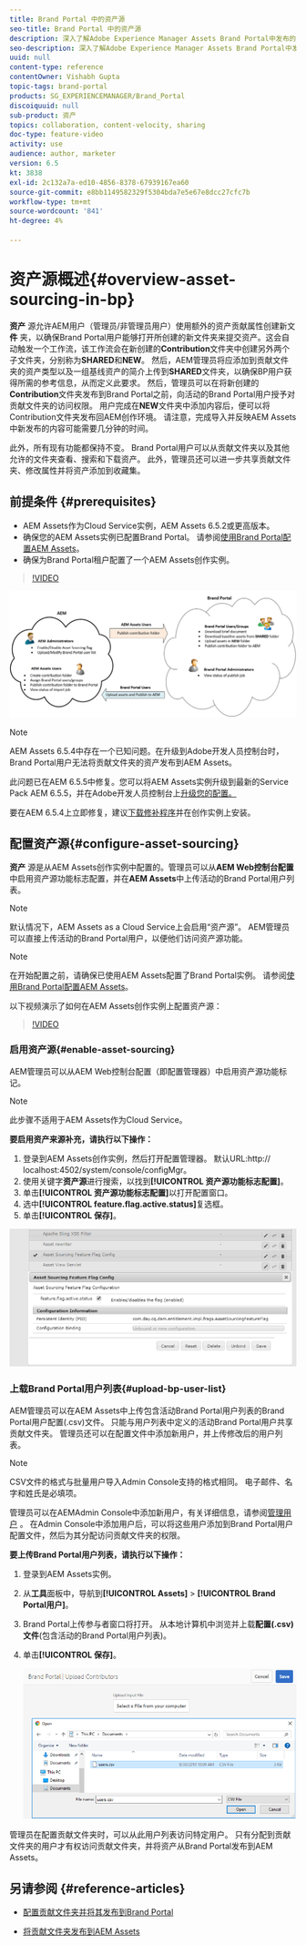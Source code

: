 ```yaml
---
title: Brand Portal 中的资产源
seo-title: Brand Portal 中的资产源
description: 深入了解Adobe Experience Manager Assets Brand Portal中发布的资产源功能。
seo-description: 深入了解Adobe Experience Manager Assets Brand Portal中发布的资产源功能。
uuid: null
content-type: reference
contentOwner: Vishabh Gupta
topic-tags: brand-portal
products: SG_EXPERIENCEMANAGER/Brand_Portal
discoiquuid: null
sub-product: 资产
topics: collaboration, content-velocity, sharing
doc-type: feature-video
activity: use
audience: author, marketer
version: 6.5
kt: 3838
exl-id: 2c132a7a-ed10-4856-8378-67939167ea60
source-git-commit: e8bb1149582329f5304bda7e5e67e8dcc27cfc7b
workflow-type: tm+mt
source-wordcount: '841'
ht-degree: 4%

---
```


# 资产源概述{#overview-asset-sourcing-in-bp}

**资产** 源允许AEM用户（管理员/非管理员用户）使用额外的资产贡献属性创建新文 **件** 夹，以确保Brand Portal用户能够打开所创建的新文件夹来提交资产。这会自动触发一个工作流，该工作流会在新创建的&#x200B;**Contribution**&#x200B;文件夹中创建另外两个子文件夹，分别称为&#x200B;**SHARED**&#x200B;和&#x200B;**NEW**。 然后，AEM管理员将应添加到贡献文件夹的资产类型以及一组基线资产的简介上传到&#x200B;**SHARED**&#x200B;文件夹，以确保BP用户获得所需的参考信息，从而定义此要求。 然后，管理员可以在将新创建的&#x200B;**Contribution**&#x200B;文件夹发布到Brand Portal之前，向活动的Brand Portal用户授予对贡献文件夹的访问权限。 用户完成在&#x200B;**NEW**&#x200B;文件夹中添加内容后，便可以将Contribution文件夹发布回AEM创作环境。 请注意，完成导入并反映AEM Assets中新发布的内容可能需要几分钟的时间。

此外，所有现有功能都保持不变。 Brand Portal用户可以从贡献文件夹以及其他允许的文件夹查看、搜索和下载资产。 此外，管理员还可以进一步共享贡献文件夹、修改属性并将资产添加到收藏集。

## 前提条件 {#prerequisites}

* AEM Assets作为Cloud Service实例，AEM Assets 6.5.2或更高版本。
* 确保您的AEM Assets实例已配置Brand Portal。 请参阅[使用Brand Portal配置AEM Assets](../using/configure-aem-assets-with-brand-portal.md)。
* 确保为Brand Portal租户配置了一个AEM Assets创作实例。

>[!VIDEO](https://video.tv.adobe.com/v/29365/?quality=12)

![Brand Portal资产源](assets/asset-sourcing.png)


>[!NOTE]
>
>AEM Assets 6.5.4中存在一个已知问题。在升级到Adobe开发人员控制台时，Brand Portal用户无法将贡献文件夹的资产发布到AEM Assets。
>
>此问题已在AEM 6.5.5中修复。您可以将AEM Assets实例升级到最新的Service Pack AEM 6.5.5，并在Adobe开发人员控制台上[升级您的配置。](https://docs.adobe.com/content/help/zh-Hans/experience-manager-65/assets/brandportal/configure-aem-assets-with-brand-portal.html#upgrade-integration-65)
>
>要在AEM 6.5.4上立即修复，建议[下载修补程序](https://www.adobeaemcloud.com/content/marketplace/marketplaceProxy.html?packagePath=/content/companies/public/adobe/packages/cq650/hotfix/cq-6.5.0-hotfix-33041)并在创作实例上安装。

## 配置资产源{#configure-asset-sourcing}

**资产** 源是从AEM Assets创作实例中配置的。管理员可以从&#x200B;**AEM Web控制台配置**&#x200B;中启用资产源功能标志配置，并在&#x200B;**AEM Assets**&#x200B;中上传活动的Brand Portal用户列表。

>[!NOTE]
>
>默认情况下，AEM Assets as a Cloud Service上会启用“资产源”。 AEM管理员可以直接上传活动的Brand Portal用户，以便他们访问资产源功能。

>[!NOTE]
>
>在开始配置之前，请确保已使用AEM Assets配置了Brand Portal实例。 请参阅[使用Brand Portal配置AEM Assets](../using/configure-aem-assets-with-brand-portal.md)。

以下视频演示了如何在AEM Assets创作实例上配置资产源：

>[!VIDEO](https://video.tv.adobe.com/v/29771)

### 启用资产源{#enable-asset-sourcing}

AEM管理员可以从AEM Web控制台配置（即配置管理器）中启用资产源功能标记。

>[!NOTE]
>
>此步骤不适用于AEM Assets作为Cloud Service。


**要启用资产来源补充，请执行以下操作：**
1. 登录到AEM Assets创作实例，然后打开配置管理器。
默认URL:http:// localhost:4502/system/console/configMgr。
1. 使用关键字&#x200B;**资产源**&#x200B;进行搜索，以找到&#x200B;**[!UICONTROL 资产源功能标志配置]**。
1. 单击&#x200B;**[!UICONTROL 资产源功能标志配置]**&#x200B;以打开配置窗口。
1. 选中&#x200B;**[!UICONTROL feature.flag.active.status]**&#x200B;复选框。
1. 单击&#x200B;**[!UICONTROL 保存]**。

![](assets/enable-asset-sourcing.png)

### 上载Brand Portal用户列表{#upload-bp-user-list}

AEM管理员可以在AEM Assets中上传包含活动Brand Portal用户列表的Brand Portal用户配置(.csv)文件。 只能与用户列表中定义的活动Brand Portal用户共享贡献文件夹。 管理员还可以在配置文件中添加新用户，并上传修改后的用户列表。

>[!NOTE]
>
>CSV文件的格式与批量用户导入Admin Console支持的格式相同。 电子邮件、名字和姓氏是必填项。

管理员可以在AEMAdmin Console中添加新用户，有关详细信息，请参阅[管理用户](brand-portal-adding-users.md) 。 在Admin Console中添加用户后，可以将这些用户添加到Brand Portal用户配置文件，然后为其分配访问贡献文件夹的权限。

**要上传Brand Portal用户列表，请执行以下操作：**
1. 登录到AEM Assets实例。
1. 从&#x200B;**工具**&#x200B;面板中，导航到&#x200B;**[!UICONTROL Assets]** > **[!UICONTROL Brand Portal用户]**。

1. Brand Portal上传参与者窗口将打开。
从本地计算机中浏览并上载**配置(.csv)文件**(包含活动的Brand Portal用户列表)。
1. 单击&#x200B;**[!UICONTROL 保存]**。

   ![](assets/upload-user-list2.png)


管理员在配置贡献文件夹时，可以从此用户列表访问特定用户。 只有分配到贡献文件夹的用户才有权访问贡献文件夹，并将资产从Brand Portal发布到AEM Assets。

## 另请参阅 {#reference-articles}

* [配置贡献文件夹并将其发布到Brand Portal](brand-portal-publish-contribution-folder-to-brand-portal.md)

* [将贡献文件夹发布到AEM Assets](brand-portal-publish-contribution-folder-to-aem-assets.md)
